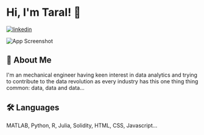 
# Hi, I'm Taral! 👋

  [![linkedin](https://img.shields.io/badge/linkedin-0A66C2?style=for-the-badge&logo=linkedin&logoColor=white)](https://www.linkedin.com/in/taral-desai//) 

  

![App Screenshot](https://camo.githubusercontent.com/992babdffd8c74a1502de375fbdf7e4d54773242/68747470733a2f2f6d656469612e67697068792e636f6d2f6d656469612f53576f536b4e36447854737a71494b4571762f67697068792e676966)

  
## 🚀 About Me
I'm an mechanical engineer having keen interest in data analytics and trying to contribute to the data revolution as every industry has this one thing thing common: data, data and data...  

  
## 🛠 Languages
MATLAB, Python, R, Julia, Solidity, HTML, CSS, Javascript... 

  